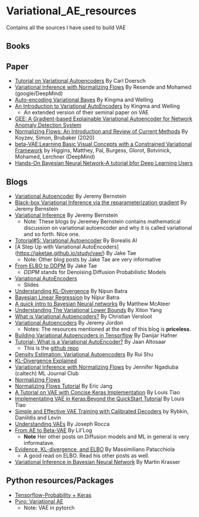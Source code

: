 # Variational_AE_resources
Contains all the sources I have used to build VAE

## Books

## Paper
- [Tutorial on Variational Autoencoders](https://arxiv.org/pdf/1606.05908.pdf) By Carl Doersch
- [Variational Inference with Normalizing Flows](https://arxiv.org/pdf/1505.05770.pdf) By Resende and Mohamed (google/DeepMind)
- [Auto-encoding Variational Bayes](https://arxiv.org/abs/1312.6114) By Kingma and Welling
- [An Introduction to Variational AutoEncoders](https://arxiv.org/pdf/1906.02691.pdf) by Kingma and Welling   
  - An extended version of their seminal paper on VAE 
- [GEE: A Gradient-based Explainable Variational Autoencoder for Network Anomaly Detection System](https://www.comp.nus.edu.sg/~lowkh/pubs/cns2019.pdf)
- [Normalizing Flows: An Introduction and Review of Current Methods](https://arxiv.org/abs/1908.09257) By Koyzev, Simon, Brubaker (2020)
- [beta-VAE:Learning Basic Visual Concepts with a Constrained Variational Framework](https://www.deepmind.com/publications/beta-vae-learning-basic-visual-concepts-with-a-constrained-variational-framework) by Higgins, Matthey, Pal, Burgess, Glorot, Botvinick, Mohamed, Lerchner (DeepMind)
- [Hands-On Bayesian Neural Network-A tutorial bfor Deep Learning Users](https://arxiv.org/pdf/2007.06823.pdf) 

## Blogs
- [Variational Autoencoder](https://mbernste.github.io/posts/vae/) By Jeremy Bernstein
- [Black-box Variational Inference via the reparameterization gradient](https://mbernste.github.io/posts/reparameterization_vi/) By Jeremy Bernstein
- [Variational Inference](https://mbernste.github.io/posts/variational_inference/) By Jeremy Bernstein 
  - Note: These blogs by Jeremey Bernstein contains mathematical discussion on variational autoencoder and why it is called variational and so forth. Nice one.
- [Totorial#5: Variational Autoencoder](https://www.borealisai.com/research-blogs/tutorial-5-variational-auto-encoders/) By Borealis AI
- [A Step Up with Variational AutoEncoders] (https://jaketae.github.io/study/vae/) By Jake Tae
  - Note: Other blog posts by Jake Tae are very informative  
- [From ELBO to DDPM](https://jaketae.github.io/study/elbo/) By Jake Tae 
  - *DDPM* stands for Denoising Diffusion Probabilistic Models 
- [Variational AutoEncoders](https://docs.google.com/presentation/d/1RXzhDy3TTN8qZ2coLPn1HSab1-aSBMFdWHLiSP6WNr8/edit#slide=id.ga9c05187ea_0_447) 
  - Slides
- [Understanding KL-Divergence](https://nipunbatra.github.io/blog/ml/2022/01/29/kl-divergence.html) By Nipun Batra 
- [Bayesian Linear Regression](https://nipunbatra.github.io/blog/ml/2020/02/20/bayesian-linear-regression.html) by Nipur Batra
- [A quick intro to Bayesian Neural networks](https://matthewmcateer.me/blog/a-quick-intro-to-bayesian-neural-networks/) By Matthew McAteer
- [Understanding The Variational Lower Bounds](https://xyang35.github.io/2017/04/14/variational-lower-bound/) By Xiton Yang
- [What is Variational Autoencoders?](https://github.com/christianversloot/machine-learning-articles/blob/main/what-is-a-variational-autoencoder-vae.md#continuity-and-completeness) By Christian Versloot
- [Variational Autoencoders](https://www.jeremyjordan.me/variational-autoencoders/) By Jeremy Jordon
  - Notes: The resources mentioned at the end of this blog is **priceless**.
- [Building Variational Autoencoders in Tensorflow](https://danijar.com/building-variational-auto-encoders-in-tensorflow/) By Danijar Hafner
- [Tutorial- What is a Variational AutoEncoder?](https://jaan.io/what-is-variational-autoencoder-vae-tutorial/) By Jaan Altosaar 
  - This is the [github repo](https://github.com/altosaar/variational-autoencoder) 
- [Density Estimation: Variational Autoencoders](http://ruishu.io/2018/03/14/vae/) By Rui Shu
- [KL-Divergence Explained](https://www.countbayesie.com/blog/2017/5/9/kullback-leibler-divergence-explained) 
- [Variational Inference with Normalizing Flows](https://indico.cern.ch/event/939335/contributions/3946863/attachments/2073692/3491279/mpp-jc-23July20.pdf) by Jennifer Ngadiuba (caltech) ML Journal Club
- [Normalizing Flows](https://github.com/kamenbliznashki/normalizing_flows) 
- [Normalizing Flows Tutorial](https://blog.evjang.com/2018/01/nf1.html) By Eric Jang 
- [A Tutorial on VAE with Concise Keras Implementation](https://tiao.io/post/tutorial-on-variational-autoencoders-with-a-concise-keras-implementation/) By Louis Tiao
- [Implementating VAE in Keras:Beyond the QuickStart Tutorial](http://louistiao.me/posts/implementing-variational-autoencoders-in-keras-beyond-the-quickstart-tutorial/) By Louis Tiao
- [Simple and Effective VAE Training with Calibrated Decoders](https://orybkin.github.io/sigma-vae/) by Rybkin, Daniildis and Levin
- [Understanding VAEs](https://towardsdatascience.com/understanding-variational-autoencoders-vaes-f70510919f73) By Joseph Rocca
- [From AE to Beta-VAE](https://lilianweng.github.io/posts/2018-08-12-vae/) By Lil'Log 
  - **Note** Her other posts on Diffusion models and ML in general is very informatave.  
- [Evidence, KL-divergence, and ELBO](https://mpatacchiola.github.io/blog/2021/01/25/intro-variational-inference.html) By Massimiliano Patacchiola 
  - A good read on ELBO. Read his other posts as well.  
- [Variational Inference in Bayesian Neural Network](http://krasserm.github.io/2019/03/14/bayesian-neural-networks/) By Martin Krasser

## Python resources/Packages
- [Tensorflow-Probability + Keras]()
- [Pyro: Variational AE](http://pyro.ai/examples/vae.html)
  - Note: VAE in pytorch

